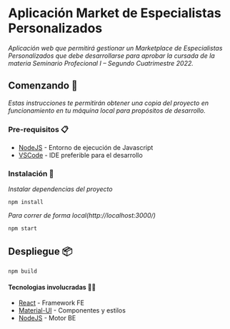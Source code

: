 # Aplicación Market de Especialistas Personalizados

_Aplicación web que permitirá gestionar un Marketplace de Especialistas Personalizados que debe desarrollarse para aprobar la cursada de la materia Seminario Profecional I – Segundo Cuatrimestre 2022._

## Comenzando 🚀

_Estas instrucciones te permitirán obtener una copia del proyecto en funcionamiento en tu máquina local para propósitos de desarrollo._

### Pre-requisitos 📋

- [NodeJS](https://nodejs.org/es/) - Entorno de ejecución de Javascript
- [VSCode](https://code.visualstudio.com/) - IDE preferible para el desarrollo

### Instalación 🔧

_Instalar dependencias del proyecto_

```
npm install
```

_Para correr de forma local(http://localhost:3000/)_

```
npm start
```

## Despliegue 📦

```
npm build
```

#### Tecnologias involucradas 👨‍💻

- [React](https://reactjs.org) - Framework FE
- [Material-UI](https://mui.com/) - Componentes y estilos
- [NodeJS](https://nodejs.org/es/) - Motor BE
